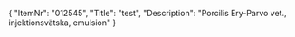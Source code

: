 {
  "ItemNr": "012545",
  "Title": "test",
  "Description": "Porcilis Ery-Parvo vet., injektionsvätska, emulsion"
}